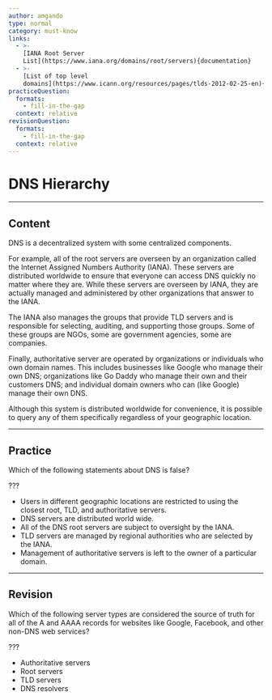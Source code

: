 ```yaml
---
author: amgando
type: normal
category: must-know
links:
  - >-
    [IANA Root Server
    List](https://www.iana.org/domains/root/servers){documentation}
  - >-
    [List of top level
    domains](https://www.icann.org/resources/pages/tlds-2012-02-25-en){documentation}
practiceQuestion:
  formats:
    - fill-in-the-gap
  context: relative
revisionQuestion:
  formats:
    - fill-in-the-gap
  context: relative
---
```


# DNS Hierarchy


---

## Content

DNS is a decentralized system with some centralized components.

For example, all of the root servers are overseen by an organization called the Internet Assigned Numbers Authority (IANA). These servers are distributed worldwide to ensure that everyone can access DNS quickly no matter where they are. While these servers are overseen by IANA, they are actually managed and administered by other organizations that answer to the IANA.

The IANA also manages the groups that provide TLD servers and is responsible for selecting, auditing, and supporting those groups. Some of these groups are NGOs, some are government agencies, some are companies.

Finally, authoritative server are operated by organizations or individuals who own domain names. This includes businesses like Google who manage their own DNS; organizations like Go Daddy who manage their own and their customers DNS; and individual domain owners who can (like Google) manage their own DNS.

Although this system is distributed worldwide for convenience, it is possible to query any of them specifically regardless of your geographic location.


---

## Practice

Which of the following statements about DNS is false?

???

- Users in different geographic locations are restricted to using the closest root, TLD, and authoritative servers.
- DNS servers are distributed world wide.
- All of the DNS root servers are subject to oversight by the IANA.
- TLD servers are managed by regional authorities who are selected by the IANA.
- Management of authoritative servers is left to the owner of a particular domain.


---

## Revision

Which of the following server types are considered the source of truth for all of the A and AAAA records for websites like Google, Facebook, and other non-DNS web services?

???

- Authoritative servers
- Root servers
- TLD servers
- DNS resolvers

